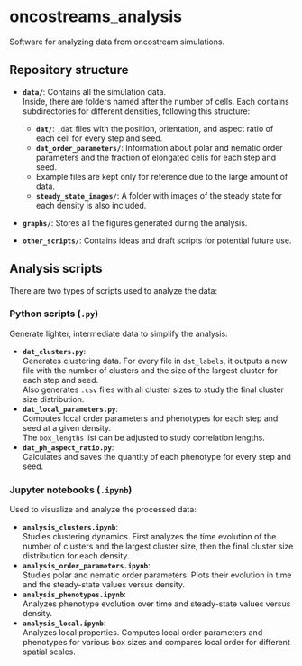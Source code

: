 # oncostreams_analysis

Software for analyzing data from oncostream simulations.

## Repository structure

- **`data/`**: Contains all the simulation data.  
  Inside, there are folders named after the number of cells. Each contains subdirectories for different densities, following this structure:  
  - **`dat/`**: `.dat` files with the position, orientation, and aspect ratio of each cell for every step and seed.  
  - **`dat_order_parameters/`**: Information about polar and nematic order parameters and the fraction of elongated cells for each step and seed.  
  - Example files are kept only for reference due to the large amount of data.  
  - **`steady_state_images/`**: A folder with images of the steady state for each density is also included.

- **`graphs/`**: Stores all the figures generated during the analysis.  

- **`other_scripts/`**: Contains ideas and draft scripts for potential future use.

## Analysis scripts

There are two types of scripts used to analyze the data:

### Python scripts (`.py`)
Generate lighter, intermediate data to simplify the analysis:
- **`dat_clusters.py`**:  
  Generates clustering data. For every file in `dat_labels`, it outputs a new file with the number of clusters and the size of the largest cluster for each step and seed.  
  Also generates `.csv` files with all cluster sizes to study the final cluster size distribution.  
- **`dat_local_parameters.py`**:  
  Computes local order parameters and phenotypes for each step and seed at a given density.  
  The `box_lengths` list can be adjusted to study correlation lengths.  
- **`dat_ph_aspect_ratio.py`**:  
  Calculates and saves the quantity of each phenotype for every step and seed.

### Jupyter notebooks (`.ipynb`)
Used to visualize and analyze the processed data:
- **`analysis_clusters.ipynb`**:  
  Studies clustering dynamics. First analyzes the time evolution of the number of clusters and the largest cluster size, then the final cluster size distribution for each density.  
- **`analysis_order_parameters.ipynb`**:  
  Studies polar and nematic order parameters. Plots their evolution in time and the steady-state values versus density.  
- **`analysis_phenotypes.ipynb`**:  
  Analyzes phenotype evolution over time and steady-state values versus density.  
- **`analysis_local.ipynb`**:  
  Analyzes local properties. Computes local order parameters and phenotypes for various box sizes and compares local order for different spatial scales.



